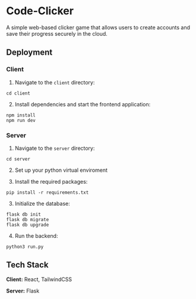 # Code-Clicker

A simple web-based clicker game that allows users to create accounts and save their progress securely in the cloud.


## Deployment

### Client

1. Navigate to the `client` directory:

```
cd client
```

2. Install dependencies and start the frontend application:

```
npm install
npm run dev
```

### Server

1. Navigate to the `server` directory:

```
cd server
```

2. Set up your python virtual enviroment

3. Install the required packages:

```
pip install -r requirements.txt
```

3. Initialize the database:

```
flask db init
flask db migrate
flask db upgrade
```

4. Run the backend:

```
python3 run.py
```


## Tech Stack

**Client:** React, TailwindCSS

**Server:** Flask